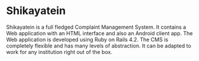 # Shikayatein

Shikayatein is a full fledged Complaint Management System. It contains a Web application with an HTML interface and also an Android client app. The Web application is developed using Ruby on Rails 4.2. The CMS is completely flexible and has many levels of abstraction. It can be adapted to work for any institution right out of the box.
